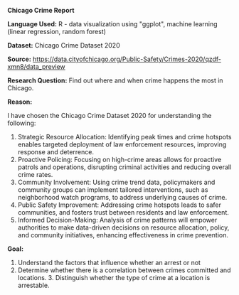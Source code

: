 **Chicago Crime Report**

**Language Used:**
R - data visualization using "ggplot", machine learning (linear regression, random forest)

**Dataset:** 
Chicago Crime Dataset 2020  

**Source:**
https://data.cityofchicago.org/Public-Safety/Crimes-2020/qzdf-xmn8/data_preview 

**Research Question:**
Find out where and when crime happens the most in Chicago. 

**Reason:**

I have chosen the Chicago Crime Dataset 2020 for understanding the following:  
1. Strategic Resource Allocation: Identifying peak times and crime hotspots enables targeted deployment of law enforcement resources, improving response and deterrence. 
2. Proactive Policing: Focusing on high-crime areas allows for proactive patrols and operations, disrupting criminal activities and reducing overall crime rates. 
3. Community Involvement: Using crime trend data, policymakers and community groups can implement tailored interventions, such as neighborhood watch programs, to address underlying causes of crime. 
4. Public Safety Improvement: Addressing crime hotspots leads to safer communities, and fosters trust between residents and law enforcement. 
5. Informed Decision-Making: Analysis of crime patterns will empower authorities to make data-driven decisions on resource allocation, policy, and community initiatives, enhancing effectiveness in crime prevention. 

**Goal:**
1. Understand the factors that influence whether an arrest or not 
2. Determine whether there is a correlation between crimes committed and locations. 3. Distinguish whether the type of crime at a location is arrestable. 
